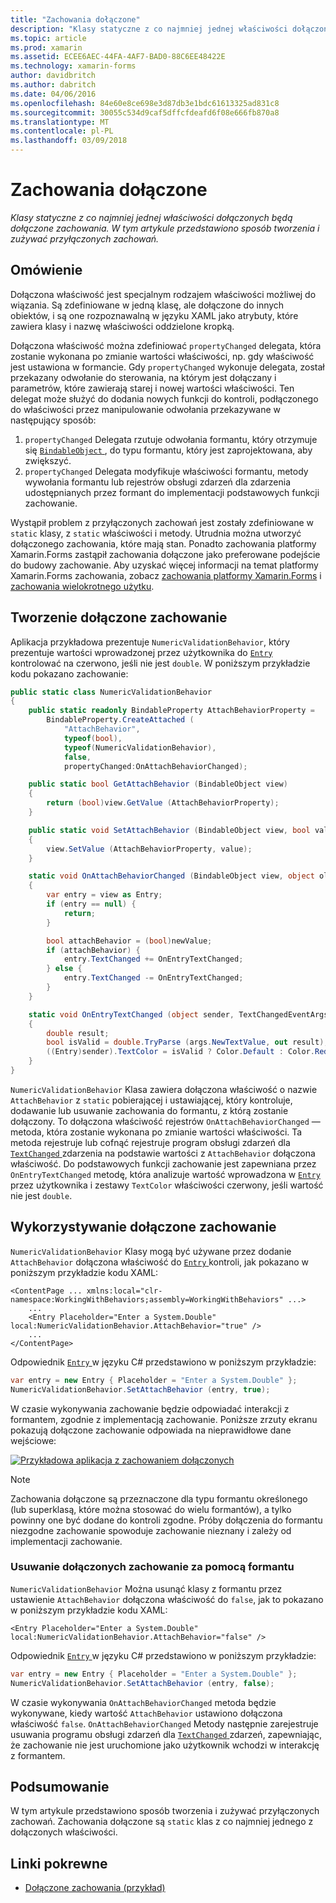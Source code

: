 ```yaml
---
title: "Zachowania dołączone"
description: "Klasy statyczne z co najmniej jednej właściwości dołączonych będą dołączone zachowania. W tym artykule przedstawiono sposób tworzenia i zużywać przyłączonych zachowań."
ms.topic: article
ms.prod: xamarin
ms.assetid: ECEE6AEC-44FA-4AF7-BAD0-88C6EE48422E
ms.technology: xamarin-forms
author: davidbritch
ms.author: dabritch
ms.date: 04/06/2016
ms.openlocfilehash: 84e60e8ce698e3d87db3e1bdc61613325ad831c8
ms.sourcegitcommit: 30055c534d9caf5dffcfdeafd6f08e666fb870a8
ms.translationtype: MT
ms.contentlocale: pl-PL
ms.lasthandoff: 03/09/2018
---
```

# <a name="attached-behaviors"></a>Zachowania dołączone

_Klasy statyczne z co najmniej jednej właściwości dołączonych będą dołączone zachowania. W tym artykule przedstawiono sposób tworzenia i zużywać przyłączonych zachowań._

## <a name="overview"></a>Omówienie

Dołączona właściwość jest specjalnym rodzajem właściwości możliwej do wiązania. Są zdefiniowane w jedną klasę, ale dołączone do innych obiektów, i są one rozpoznawalną w języku XAML jako atrybuty, które zawiera klasy i nazwę właściwości oddzielone kropką.

Dołączona właściwość można zdefiniować `propertyChanged` delegata, która zostanie wykonana po zmianie wartości właściwości, np. gdy właściwość jest ustawiona w formancie. Gdy `propertyChanged` wykonuje delegata, został przekazany odwołanie do sterowania, na którym jest dołączany i parametrów, które zawierają starej i nowej wartości właściwości. Ten delegat może służyć do dodania nowych funkcji do kontroli, podłączonego do właściwości przez manipulowanie odwołania przekazywane w następujący sposób:

1. `propertyChanged` Delegata rzutuje odwołania formantu, który otrzymuje się [ `BindableObject` ](https://developer.xamarin.com/api/type/Xamarin.Forms.BindableObject/), do typu formantu, który jest zaprojektowana, aby zwiększyć.
1. `propertyChanged` Delegata modyfikuje właściwości formantu, metody wywołania formantu lub rejestrów obsługi zdarzeń dla zdarzenia udostępnianych przez formant do implementacji podstawowych funkcji zachowanie.

Wystąpił problem z przyłączonych zachowań jest zostały zdefiniowane w `static` klasy, z `static` właściwości i metody. Utrudnia można utworzyć dołączonego zachowania, które mają stan. Ponadto zachowania platformy Xamarin.Forms zastąpił zachowania dołączone jako preferowane podejście do budowy zachowanie. Aby uzyskać więcej informacji na temat platformy Xamarin.Forms zachowania, zobacz [zachowania platformy Xamarin.Forms](~/xamarin-forms/app-fundamentals/behaviors/creating.md) i [zachowania wielokrotnego użytku](~/xamarin-forms/app-fundamentals/behaviors/reusable/index.md).

## <a name="creating-an-attached-behavior"></a>Tworzenie dołączone zachowanie

Aplikacja przykładowa prezentuje `NumericValidationBehavior`, który prezentuje wartości wprowadzonej przez użytkownika do [ `Entry` ](https://developer.xamarin.com/api/type/Xamarin.Forms.Entry/) kontrolować na czerwono, jeśli nie jest `double`. W poniższym przykładzie kodu pokazano zachowanie:

```csharp
public static class NumericValidationBehavior
{
    public static readonly BindableProperty AttachBehaviorProperty =
        BindableProperty.CreateAttached (
            "AttachBehavior",
            typeof(bool),
            typeof(NumericValidationBehavior),
            false,
            propertyChanged:OnAttachBehaviorChanged);

    public static bool GetAttachBehavior (BindableObject view)
    {
        return (bool)view.GetValue (AttachBehaviorProperty);
    }

    public static void SetAttachBehavior (BindableObject view, bool value)
    {
        view.SetValue (AttachBehaviorProperty, value);
    }

    static void OnAttachBehaviorChanged (BindableObject view, object oldValue, object newValue)
    {
        var entry = view as Entry;
        if (entry == null) {
            return;
        }

        bool attachBehavior = (bool)newValue;
        if (attachBehavior) {
            entry.TextChanged += OnEntryTextChanged;
        } else {
            entry.TextChanged -= OnEntryTextChanged;
        }
    }

    static void OnEntryTextChanged (object sender, TextChangedEventArgs args)
    {
        double result;
        bool isValid = double.TryParse (args.NewTextValue, out result);
        ((Entry)sender).TextColor = isValid ? Color.Default : Color.Red;
    }
}
```

`NumericValidationBehavior` Klasa zawiera dołączona właściwość o nazwie `AttachBehavior` z `static` pobierającej i ustawiającej, który kontroluje, dodawanie lub usuwanie zachowania do formantu, z którą zostanie dołączony. To dołączona właściwość rejestrów `OnAttachBehaviorChanged` — metoda, która zostanie wykonana po zmianie wartości właściwości. Ta metoda rejestruje lub cofnąć rejestruje program obsługi zdarzeń dla [ `TextChanged` ](https://developer.xamarin.com/api/event/Xamarin.Forms.Entry.TextChanged/) zdarzenia na podstawie wartości z `AttachBehavior` dołączona właściwość. Do podstawowych funkcji zachowanie jest zapewniana przez `OnEntryTextChanged` metodę, która analizuje wartość wprowadzona w [ `Entry` ](https://developer.xamarin.com/api/type/Xamarin.Forms.Entry/) przez użytkownika i zestawy `TextColor` właściwości czerwony, jeśli wartość nie jest `double`.

## <a name="consuming-an-attached-behavior"></a>Wykorzystywanie dołączone zachowanie

`NumericValidationBehavior` Klasy mogą być używane przez dodanie `AttachBehavior` dołączona właściwość do [ `Entry` ](https://developer.xamarin.com/api/type/Xamarin.Forms.Entry/) kontroli, jak pokazano w poniższym przykładzie kodu XAML:

```xaml
<ContentPage ... xmlns:local="clr-namespace:WorkingWithBehaviors;assembly=WorkingWithBehaviors" ...>
    ...
    <Entry Placeholder="Enter a System.Double" local:NumericValidationBehavior.AttachBehavior="true" />
    ...
</ContentPage>
```

Odpowiednik [ `Entry` ](https://developer.xamarin.com/api/type/Xamarin.Forms.Entry/) w języku C# przedstawiono w poniższym przykładzie:

```csharp
var entry = new Entry { Placeholder = "Enter a System.Double" };
NumericValidationBehavior.SetAttachBehavior (entry, true);
```

W czasie wykonywania zachowanie będzie odpowiadać interakcji z formantem, zgodnie z implementacją zachowanie. Poniższe zrzuty ekranu pokazują dołączone zachowanie odpowiada na nieprawidłowe dane wejściowe:

[![](attached-images/screenshots-sml.png "Przykładowa aplikacja z zachowaniem dołączonych")](attached-images/screenshots.png#lightbox "Przykładowa aplikacja z zachowaniem dołączone")

> [!NOTE]
> Zachowania dołączone są przeznaczone dla typu formantu określonego (lub superklasą, które można stosować do wielu formantów), a tylko powinny one być dodane do kontroli zgodne. Próby dołączenia do formantu niezgodne zachowanie spowoduje zachowanie nieznany i zależy od implementacji zachowanie.

### <a name="removing-an-attached-behavior-from-a-control"></a>Usuwanie dołączonych zachowanie za pomocą formantu

`NumericValidationBehavior` Można usunąć klasy z formantu przez ustawienie `AttachBehavior` dołączona właściwość do `false`, jak to pokazano w poniższym przykładzie kodu XAML:

```xaml
<Entry Placeholder="Enter a System.Double" local:NumericValidationBehavior.AttachBehavior="false" />
```

Odpowiednik [ `Entry` ](https://developer.xamarin.com/api/type/Xamarin.Forms.Entry/) w języku C# przedstawiono w poniższym przykładzie:

```csharp
var entry = new Entry { Placeholder = "Enter a System.Double" };
NumericValidationBehavior.SetAttachBehavior (entry, false);
```

W czasie wykonywania `OnAttachBehaviorChanged` metoda będzie wykonywane, kiedy wartość `AttachBehavior` ustawiono dołączona właściwość `false`. `OnAttachBehaviorChanged` Metody następnie zarejestruje usuwania programu obsługi zdarzeń dla [ `TextChanged` ](https://developer.xamarin.com/api/event/Xamarin.Forms.Entry.TextChanged/) zdarzeń, zapewniając, że zachowanie nie jest uruchomione jako użytkownik wchodzi w interakcję z formantem.

## <a name="summary"></a>Podsumowanie

W tym artykule przedstawiono sposób tworzenia i zużywać przyłączonych zachowań. Zachowania dołączone są `static` klas z co najmniej jednego z dołączonych właściwości.


## <a name="related-links"></a>Linki pokrewne

- [Dołączone zachowania (przykład)](https://developer.xamarin.com/samples/xamarin-forms/behaviors/attachednumericvalidationbehavior/)
